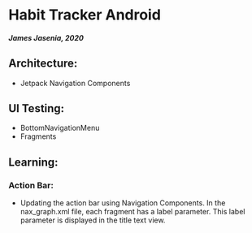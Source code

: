 # Habit Tracker Android
##### James Jasenia, 2020

## Architecture:
- Jetpack Navigation Components

## UI Testing:
- BottomNavigationMenu
- Fragments


## Learning:
### Action Bar:
- Updating the action bar using Navigation Components. In the nax_graph.xml file, each fragment has a label parameter. This label parameter is displayed in the title text view.
